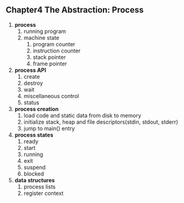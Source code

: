 ## Chapter4 The Abstraction: Process
1. **process**
   1. running program
   2. machine state
      1. program counter
      2. instruction counter
      3. stack pointer
      4. frame pointer
2. **process API**
   1. create
   2. destroy
   3. wait
   4. miscellaneous control
   5. status
3. **process creation**
   1. load code and static data from disk to memory
   2. initialize stack, heap and file descriptors(stdin, stdout, stderr)
   3. jump to main() entry
4. **process states**
   1. ready
   2. start
   3. running
   4. exit
   5. suspend
   6. blocked
5. **data structures**
   1. process lists
   2. register context
